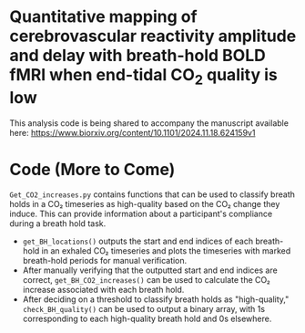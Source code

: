 # Quantitative mapping of cerebrovascular reactivity amplitude and delay with breath-hold BOLD fMRI when end-tidal CO<sub>2</sub> quality is low
This analysis code is being shared to accompany the manuscript available here: https://www.biorxiv.org/content/10.1101/2024.11.18.624159v1

# Code (More to Come)

`Get_CO2_increases.py` contains functions that can be used to classify breath holds in a CO₂ timeseries as high-quality based on the CO₂ change they induce. This can provide information about a participant's compliance during a breath hold task.

* `get_BH_locations()` outputs the start and end indices of each breath-hold in an exhaled CO₂ timeseries and plots the timeseries with marked breath-hold periods for manual verification.
* After manually verifying that the outputted start and end indices are correct, `get_BH_CO2_increases()` can be used to calculate the CO₂ increase associated with each breath hold.
* After deciding on a threshold to classify breath holds as "high-quality," `check_BH_quality()` can be used to output a binary array, with 1s corresponding to each high-quality breath hold and 0s elsewhere.


